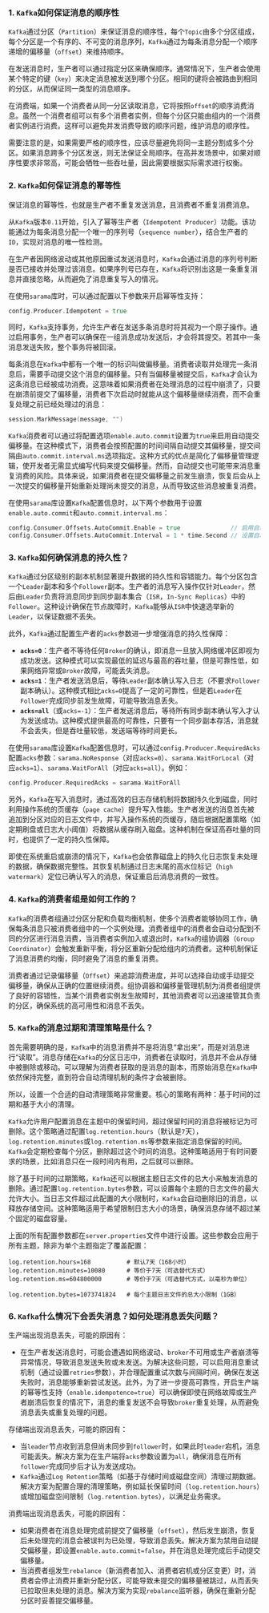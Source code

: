 ### 1. `Kafka`如何保证消息的顺序性

`Kafka`通过分区（`Partition`）来保证消息的顺序性，每个`Topic`由多个分区组成，每个分区是一个有序的、不可变的消息序列，`Kafka`通过为每条消息分配一个顺序递增的偏移量（`offset`）来维持顺序。

在发送消息时，生产者可以通过指定分区来确保顺序。通常情况下，生产者会使用某个特定的键（`key`）来决定消息被发送到哪个分区。相同的键将会被路由到相同的分区，从而保证同一类型的消息顺序。

在消费端，如果一个消费者从同一分区读取消息，它将按照`offset`的顺序消费消息。虽然一个消费者组可以有多个消费者实例，但每个分区只能由组内的一个消费者实例进行消费。这样可以避免并发消费导致的顺序问题，维护消息的顺序性。

需要注意的是，如果需要严格的顺序性，应该尽量避免将同一主题分割成多个分区。如果消息跨多个分区发送，则无法保证全局顺序。在高并发场景中，如果对顺序性要求非常高，可能会牺牲一些吞吐量，因此需要根据实际需求进行权衡。

### 2. `Kafka`如何保证消息的幂等性

保证消息的幂等性，也就是生产者不重复发送消息，且消费者不重复消费消息。

从`Kafka`版本`0.11`开始，引入了幂等生产者（`Idempotent Producer`）功能。该功能通过为每条消息分配一个唯一的序列号（`sequence number`），结合生产者的`ID`，实现对消息的唯一性检测。

在生产者因网络波动或其他原因重试发送消息时，`Kafka`会通过消息的序列号判断是否已接收并处理过该消息。如果序列号已存在，`Kafka`将识别出这是一条重复消息并直接忽略，从而避免了消息重复写入的情况。

在使用`sarama`库时，可以通过配置以下参数来开启幂等性支持：

```go
config.Producer.Idempotent = true
```

同时，`Kafka`支持事务，允许生产者在发送多条消息时将其视为一个原子操作。通过启用事务，生产者可以确保在一组消息成功发送后，才会将其提交。若其中一条消息发送失败，整个事务将被回滚。

每条消息在`Kafka`中都有一个唯一的标识叫做偏移量。消费者读取并处理完一条消息后，需要手动提交这个消息的偏移量。只有当偏移量被提交后，`Kafka`才会认为这条消息已经被成功消费。这意味着如果消费者在处理消息的过程中崩溃了，只要在崩溃前提交了偏移量，消费者下次启动时就能从这个偏移量继续消费，而不会重复处理之前已经处理过的消息：

```go
session.MarkMessage(message, "")
```

`Kafka`消费者可以通过将配置选项`enable.auto.commit`设置为`true`来启用自动提交偏移量。在这种模式下，消费者会按照配置的时间间隔自动提交其偏移量，提交间隔由`auto.commit.interval.ms`选项指定。这种方式的优点是简化了偏移量管理逻辑，使开发者无需显式编写代码来提交偏移量。然而，自动提交也可能带来消息重复消费的风险。具体来说，如果消费者在提交偏移量之前发生崩溃，恢复后会从上一次提交的偏移量开始重新处理尚未提交的消息，从而导致这些消息被重复消费。

在使用`sarama`库设置`Kafka`配置信息时，以下两个参数用于设置`enable.auto.commit`和`auto.commit.interval.ms`：

```go
config.Consumer.Offsets.AutoCommit.Enable = true              // 启用自动提交偏移量
config.Consumer.Offsets.AutoCommit.Interval = 1 * time.Second // 设置自动提交的时间间隔
```

### 3. `Kafka`如何确保消息的持久性？

`Kafka`通过分区级别的副本机制显著提升数据的持久性和容错能力。每个分区包含一个`Leader`副本和多个`Follower`副本。生产者的消息写入操作仅针对`Leader`，然后由`Leader`负责将消息同步到同步副本集合（`ISR`，`In-Sync Replicas`）中的`Follower`。这种设计确保在节点故障时，`Kafka`能够从`ISR`中快速选举新的`Leader`，以保证数据不丢失。

此外，`Kafka`通过配置生产者的`acks`参数进一步增强消息的持久性保障：

- **`acks=0`**：生产者不等待任何`Broker`的确认，即消息一旦放入网络缓冲区即视为成功发送。这种模式可以实现最低的延迟与最高的吞吐量，但是可靠性低，如果网络异常或`Broker`故障，可能丢失消息。
- **`acks=1`**：生产者发送消息后，等待`Leader`副本确认写入日志（不要求`Follower`副本确认）。这种模式相比`acks=0`提高了一定的可靠性，但是若`Leader`在`Follower`完成同步前发生故障，可能导致消息丢失。
- **`acks=all`**（或`acks=-1`）：生产者发送消息后，等待所有同步副本确认写入才认为发送成功。这种模式提供最高的可靠性，只要有一个同步副本存活，消息就不会丢失，但是吞吐量较低，发送端等待时间更长。

在使用`sarama`库设置`Kafka`配置信息时，可以通过`config.Producer.RequiredAcks`配置`acks`参数：`sarama.NoResponse`（对应`acks=0`）、`sarama.WaitForLocal`（对应`acks=1`）、`sarama.WaitForAll`（对应`acks=all`）。例如：

```go
config.Producer.RequiredAcks = sarama.WaitForAll
```

另外，`Kafka`在写入消息时，通过高效的日志存储机制将数据持久化到磁盘，同时利用操作系统的页缓存（`page cache`）提升写入性能。生产者发送的消息首先被追加到分区对应的日志文件中，并写入操作系统的页缓存，随后根据配置策略（如定期刷盘或日志大小阈值）将数据从缓存刷入磁盘。这种机制在保证高吞吐量的同时，也提供了一定的持久性保障。

即使在系统重启或崩溃的情况下，`Kafka`也会依靠磁盘上的持久化日志恢复未处理的数据，确保数据完整性。其恢复机制通过日志末尾的高水位标记（`high watermark`）定位已确认写入的消息，保证重启后消息消费的一致性。

### 4. `Kafka`的消费者组是如何工作的？

`Kafka`的消费者组通过分区分配和负载均衡机制，使多个消费者能够协同工作，确保每条消息只被消费者组中的一个实例处理。消费者组中的消费者会自动分配到不同的分区进行消息消费，当消费者实例加入或退出时，`Kafka`的组协调器（`Group Coordinator`）会触发重新平衡，将分区重新分配给组内的消费者。这种机制保证了消息消费的均衡，同时避免了消息的重复消费。

消费者通过记录偏移量（`Offset`）来追踪消费进度，并可以选择自动或手动提交偏移量，确保从正确的位置继续消费。组协调器和偏移量管理机制为消费者组提供了良好的容错性，当某个消费者实例发生故障时，其他消费者可以迅速接管其负责的分区，确保系统的高可用性和消息不丢失。

### 5. `Kafka`的消息过期和清理策略是什么？

首先需要明确的是，`Kafka`中的消息消费并不是将消息“拿出来”，而是对消息进行“读取”。消息存储在`Kafka`的分区日志中，消费者在读取时，消息并不会从存储中被删除或移动。可以理解为消费者获取的是消息的副本，而原始消息在`Kafka`中依然保持完整，直到符合自动清理机制的条件才会被删除。

所以，设置一个合适的自动清理策略非常重要。核心的策略有两种：基于时间的过期和基于大小的清理。

`Kafka`允许用户配置消息在主题中的保留时间，超过保留时间的消息将被标记为可删除。这个策略通过配置`log.retention.hours`（默认是`7`天），`log.retention.minutes`或`log.retention.ms`等参数来指定消息保留的时间。`Kafka`会定期检查每个分区，删除超过这个时间的消息。这种策略适用于有时间要求的场景，比如消息只在一段时间内有用，之后就可以删除。

除了基于时间的过期策略，`Kafka`还可以根据主题日志文件的总大小来触发消息的删除。通过配置`log.retention.bytes`参数，可以设置每个主题的日志文件的最大允许大小。当日志文件超过此配置的大小限制时，`Kafka`会自动删除旧的消息，以释放存储空间。这种策略适用于希望限制日志大小的场景，确保消息存储不超过某个固定的磁盘容量。

上面的所有配置参数都在`server.properties`文件中进行设置。这些参数会应用于所有主题，除非为单个主题指定了覆盖配置：

```properties
log.retention.hours=168          # 默认7天（168小时）
log.retention.minutes=10080      # 等价于7天（可选替代方式）
log.retention.ms=604800000       # 等价于7天（可选替代方式，以毫秒为单位）

log.retention.bytes=1073741824   # 每个主题日志文件的总大小限制（1GB）
```

### 6. `Kafka`什么情况下会丢失消息？如何处理消息丢失问题？

生产端出现消息丢失，可能的原因有：

- 在生产者发送消息时，可能会遭遇如网络波动、`broker`不可用或生产者崩溃等异常情况，导致消息发送失败或未发送。为解决这些问题，可以启用消息重试机制（通过设置`retries`参数），并合理配置重试次数与间隔时间，确保在发送失败时，消息能够重新尝试发送。此外，为了进一步提高可靠性，开启生产端的幂等性支持（`enable.idempotence=true`）可以确保即使在网络故障或生产者崩溃后恢复的情况下，消息的重复发送不会导致`broker`重复处理，从而避免消息丢失或重复处理的问题。

存储端出现消息丢失，可能的原因有：

- 当`leader`节点收到消息但尚未同步到`follower`时，如果此时`leader`宕机，消息可能丢失。解决方案为在生产端将`acks`参数设置为`all`，确保消息在所有`follower`完成同步后才认为发送成功。
- `Kafka`通过`Log Retention`策略（如基于存储时间或磁盘空间）清理过期数据。解决方案为配置合理的清理策略，例如延长保留时间（`log.retention.hours`）或增加磁盘空间限制（`log.retention.bytes`），以满足业务需求。

消费端出现消息丢失，可能的原因有：

- 如果消费者在消息处理完成前提交了偏移量（`offset`），然后发生崩溃，恢复后未处理完的消息会被误判为已处理，导致消息丢失。解决方案为禁用自动提交偏移量，即设置`enable.auto.commit=false`，并在消息处理完成后手动提交偏移量。
- 当消费者组发生`rebalance`（新消费者加入、消费者宕机或分区变更）时，消费者会停止消费并重新分配分区，可能导致未提交的偏移量被跳过，从而丢失已拉取但未处理的消息。解决方案为实现`rebalance`监听器，确保在重新分配分区时妥善提交偏移量。
